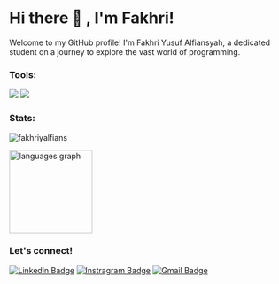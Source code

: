 # Hi there 👋 , I'm Fakhri!
Welcome to my GitHub profile! I'm Fakhri Yusuf Alfiansyah, a dedicated student on a journey to explore the vast world of programming. 

### Tools:
<p>
    <img src="https://img.shields.io/badge/OS-Windows-blue?&logo=windows" />
    <img src="https://img.shields.io/badge/Text%20Editor-Visual%20Studio%20Code-blue?&logo=visual%20studio%20code&logoColor=blue" />
</p>

### Stats:
<p align=left> <img src=https://komarev.com/ghpvc/?username=fakhriyalfians alt=fakhriyalfians /> </p>

<img src="https://github-readme-stats.vercel.app/api/top-langs?username=fakhriyalfians&locale=en&hide_title=false&layout=compact&card_width=320&langs_count=5&theme=dracula&hide_border=true&order=2" height="150" alt="languages graph"  />

### Let's connect!

[![Linkedin Badge](https://img.shields.io/badge/-fakhriyalfians-0072b1?style=flat&logo=Linkedin&logoColor=white&link=https://www.linkedin.com/in/fakhriyalfians/)](https://www.linkedin.com/in/fakhriyalfians/)
[![Instragram Badge](https://img.shields.io/badge/-fakhriyalfians-E4405F?style=flat&logo=instagram&logoColor=white&link=https://www.instagram.com/fakhriyalfians/)](https://www.instagram.com/fakhriyalfians/)
[![Gmail Badge](https://img.shields.io/badge/-fakhriyalfiansyah@gmail.com-c14438?style=flat&logo=Gmail&logoColor=white&link=mailto:fakhriyalfiansyah@gmail.com)](mailto:fakhriyalfiansyah@gmail.com) 
